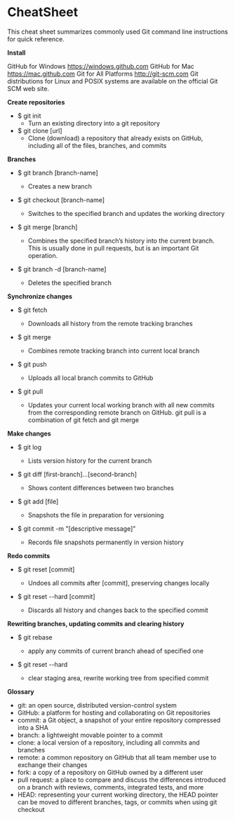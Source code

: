 ﻿# CheatSheet
This cheat sheet summarizes commonly used Git command line instructions for quick reference.


**Install**

GitHub for Windows https://windows.github.com 
GitHub for Mac https://mac.github.com 
Git for All Platforms http://git-scm.com 
Git distributions for Linux and POSIX systems are available on the official Git SCM web site.

**Create repositories**

 - $ git init
	 - Turn an existing directory into a git repository
 - $ git clone [url]
	 - Clone (download) a repository that already exists on GitHub, including all of the files, branches, and commits
	
**Branches**
 - $ git branch [branch-name]
	 - Creates a new branch
 -  $ git checkout [branch-name]
	 - Switches to the specified branch and updates the working directory

 - $ git merge [branch]

	 - Combines the specified branch’s history into the current branch. This is usually done in pull requests, but is an important Git operation.

 - $ git branch -d [branch-name]
	 - Deletes the specified branch

**Synchronize changes**

 - $ git fetch

	 - Downloads all history from the remote tracking branches

 - $ git merge

	 - Combines remote tracking branch into current local branch

 - $ git push

	 - Uploads all local branch commits to GitHub

 - $ git pull

	 - Updates your current local working branch with all new commits from
	   the corresponding remote branch on GitHub. git pull is a combination
	   of git fetch and git merge

**Make changes**

 - $ git log

	 - Lists version history for the current branch
 - $ git diff [first-branch]...[second-branch]

	 - Shows content differences between two branches

 - $ git add [file]

	 - Snapshots the file in preparation for versioning

 - $ git commit -m "[descriptive message]"

	 - Records file snapshots permanently in version history

**Redo commits**

 - $ git reset [commit]

	 - Undoes all commits after [commit], preserving changes locally

 - $ git reset --hard [commit]

	 - Discards all history and changes back to the specified commit


**Rewriting branches, updating commits and clearing history**

 - $ git rebase <branch>

	 - apply any commits of current branch ahead of specified one

 - $ git reset --hard <commit>

	 - clear staging area, rewrite working tree from specified commit
	

**Glossary**

 - git: an open source, distributed version-control system
 - GitHub: a platform for hosting and collaborating on Git repositories
 - commit: a Git object, a snapshot of your entire repository compressed
   into a SHA
 - branch: a lightweight movable pointer to a commit
 - clone: a local version of a repository, including all commits and
   branches
 - remote: a common repository on GitHub that all team member use to
   exchange their changes
 - fork: a copy of a repository on GitHub owned by a different user
 - pull request: a place to compare and discuss the differences
   introduced on a branch with reviews, comments, integrated tests, and
   more
 - HEAD: representing your current working directory, the HEAD pointer
   can be moved to different branches, tags, or commits when using git
   checkout


